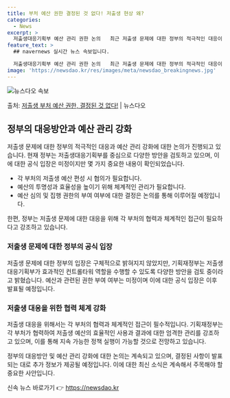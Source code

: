 ```yaml
---
title: 부처 예산 권한 결정된 것 없다! 저출생 현상 왜?
categories:
  - News
excerpt: >
  저출생대응기획부 예산 관리 권한 논의   최근 저출생 문제에 대한 정부의 적극적인 대응이 필요하다는 의견이 …
feature_text: >
  ## navernews 실시간 뉴스 속보입니다.

  저출생대응기획부 예산 관리 권한 논의   최근 저출생 문제에 대한 정부의 적극적인 대응이 필요하다는 의견이 …
image: 'https://newsdao.kr/res/images/meta/newsdao_breakingnews.jpg'
---
```


![뉴스다오 속보](https://newsdao.kr/res/images/meta/newsdao_breakingnews.jpg)

<p>출처: <a href="https://newsdao.kr/4137" rel="dofollow">저출생 부처 예산 권한, 결정된 것 없다!</a> | 뉴스다오</p>

<h2 data-ke-size="size26">정부의 대응방안과 예산 관리 강화</h2>

저출생 문제에 대한 정부의 적극적인 대응과 예산 관리 강화에 대한 논의가 진행되고 있습니다. 현재 정부는 저출생대응기획부를 중심으로 다양한 방안을 검토하고 있으며, 이에 대한 공식 입장은 미정이지만 몇 가지 중요한 내용이 확인되었습니다.

<ul>
<li>각 부처의 저출생 예산 편성 시 협의가 필요합니다.</li>
<li>예산의 투명성과 효율성을 높이기 위해 체계적인 관리가 필요합니다.</li>
<li>예산 심의 및 집행 권한의 부여 여부에 대한 결정은 논의를 통해 이루어질 예정입니다.</li>
</ul>

<p data-ke-size="size16">한편, 정부는 저출생 문제에 대한 대응을 위해 각 부처의 협력과 체계적인 접근이 필요하다고 강조하고 있습니다.</p>

<h3 data-ke-size="size24">저출생 문제에 대한 정부의 공식 입장</h3>

저출생 문제에 대한 정부의 입장은 구체적으로 밝혀지지 않았지만, 기획재정부는 저출생대응기획부가 효과적인 컨트롤타워 역할을 수행할 수 있도록 다양한 방안을 검토 중이라고 밝혔습니다. 예산과 관련된 권한 부여 여부는 미정이며 이에 대한 공식 입장은 이후 발표될 예정입니다.

<h3 data-ke-size="size24">저출생 대응을 위한 협력 체계 강화</h3>

저출생 대응을 위해서는 각 부처의 협력과 체계적인 접근이 필수적입니다. 기획재정부는 각 부처가 협력하여 저출생 예산의 효율적인 사용과 결과에 대한 엄격한 관리를 강조하고 있으며, 이를 통해 지속 가능한 정책 실행이 가능할 것으로 전망하고 있습니다.

정부의 대응방안 및 예산 관리 강화에 대한 논의는 계속되고 있으며, 결정된 사항이 발표되는 대로 추가 정보가 제공될 예정입니다. 이에 대한 최신 소식은 계속해서 주목해야 할 중요한 사안입니다. 

신속 뉴스 바로가기 👉 <a href="https://newsdao.kr" rel="dofollow">https://newsdao.kr</a>


